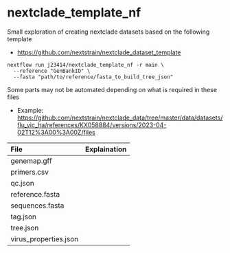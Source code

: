 # nextclade_template_nf

Small exploration of creating nextclade datasets based on the following template

* https://github.com/nextstrain/nextclade_dataset_template

```
nextflow run j23414/nextclade_template_nf -r main \
  --reference "GenBankID" \
  --fasta "path/to/reference/fasta_to_build_tree_json"
```

Some parts may not be automated depending on what is required in these files

* Example: https://github.com/nextstrain/nextclade_data/tree/master/data/datasets/flu_vic_ha/references/KX058884/versions/2023-04-02T12%3A00%3A00Z/files

| File | Explaination|
| :--|:--|
| genemap.gff| | 
| primers.csv | | 
| qc.json | | 
| reference.fasta | | 
| sequences.fasta | | 
| tag.json | |
| tree.json| |
| virus_properties.json| |

